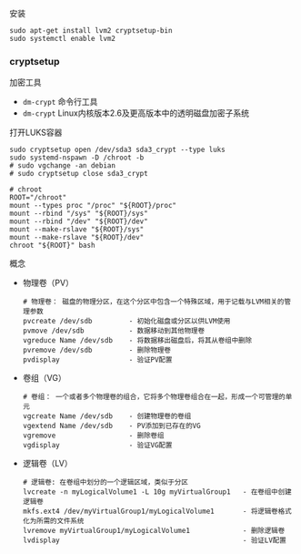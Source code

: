 安装

```shell
sudo apt-get install lvm2 cryptsetup-bin
sudo systemctl enable lvm2
```



### cryptsetup

加密工具

*   `dm-crypt` 命令行工具
*   `dm-crypt` Linux内核版本2.6及更高版本中的透明磁盘加密子系统

打开LUKS容器

```shell
sudo cryptsetup open /dev/sda3 sda3_crypt --type luks
sudo systemd-nspawn -D /chroot -b
# sudo vgchange -an debian
# sudo cryptsetup close sda3_crypt
```

```shell
# chroot
ROOT="/chroot"
mount --types proc "/proc" "${ROOT}/proc"
mount --rbind "/sys" "${ROOT}/sys"
mount --rbind "/dev" "${ROOT}/dev"
mount --make-rslave "${ROOT}/sys"
mount --make-rslave "${ROOT}/dev"
chroot "${ROOT}" bash
```



概念

*   物理卷（PV）
    ```shell
    # 物理卷： 磁盘的物理分区，在这个分区中包含一个特殊区域，用于记载与LVM相关的管理参数
    pvcreate /dev/sdb         - 初始化磁盘或分区以供LVM使用
    pvmove /dev/sdb           - 数据移动到其他物理卷
    vgreduce Name /dev/sdb    - 将数据移出磁盘后，将其从卷组中删除
    pvremove /dev/sdb         - 删除物理卷
    pvdisplay                 - 验证PV配置
    ```

*   卷组（VG）
    ```shell
    # 卷组： 一个或者多个物理卷的组合，它将多个物理卷组合在一起，形成一个可管理的单元
    vgcreate Name /dev/sdb    - 创建物理卷的卷组
    vgextend Name /dev/sdb    - PV添加到已存在的VG
    vgremove                  - 删除卷组
    vgdisplay                 - 验证VG配置
    ```

*   逻辑卷（LV）
    ```shell
    # 逻辑卷: 在卷组中划分的一个逻辑区域，类似于分区
    lvcreate -n myLogicalVolume1 -L 10g myVirtualGroup1   - 在卷组中创建逻辑卷
    mkfs.ext4 /dev/myVirtualGroup1/myLogicalVolume1       - 将逻辑卷格式化为所需的文件系统
    lvremove myVirtualGroup1/myLogicalVolume1             - 删除逻辑卷
    lvdisplay                                             - 验证LV配置
    ```
